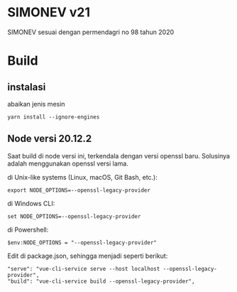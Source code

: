 # SIMONEV v21
SIMONEV sesuai dengan permendagri no 98 tahun 2020

# Build
## instalasi
abaikan jenis mesin
```
yarn install --ignore-engines
```
## Node versi 20.12.2
Saat build di node versi ini, terkendala dengan versi openssl baru. Solusinya adalah menggunakan openssl versi lama.

di Unix-like systems (Linux, macOS, Git Bash, etc.):
```
export NODE_OPTIONS=--openssl-legacy-provider
```
di Windows CLI:
```
set NODE_OPTIONS=--openssl-legacy-provider
```
di Powershell:
```
$env:NODE_OPTIONS = "--openssl-legacy-provider"
```

Edit di package.json, sehingga menjadi seperti berikut:
```
"serve": "vue-cli-service serve --host localhost --openssl-legacy-provider",
"build": "vue-cli-service build --openssl-legacy-provider",
```